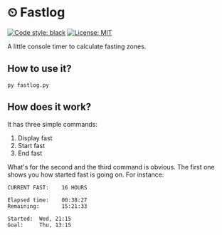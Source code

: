 # ⏲ Fastlog

[![Code style: black](https://img.shields.io/badge/code%20style-black-000000.svg)](https://github.com/psf/black) [![License: MIT](https://img.shields.io/badge/License-MIT-yellow.svg)](https://opensource.org/licenses/MIT)

A little console timer to calculate fasting zones.

## How to use it?

```commandline
py fastlog.py
```

## How does it work? 

It has three simple commands: 

1. Display fast
2. Start fast
3. End fast

What's for the second and the third command is obvious. The first one shows you how started fast is going on. For instance:

```
CURRENT FAST:    16 HOURS

Elapsed time:    00:38:27
Remaining:       15:21:33
        
Started:  Wed, 21:15
Goal:     Thu, 13:15
```